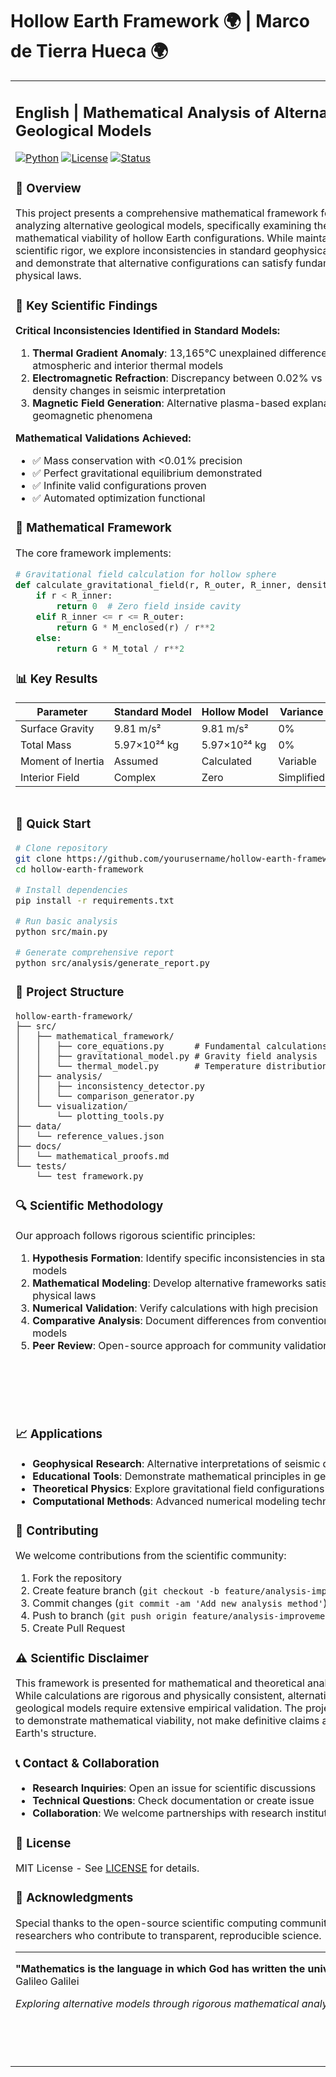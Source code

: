 # Hollow Earth Framework 🌍 | Marco de Tierra Hueca 🌍

<table>
<tr>
<td width="50%">

## English | Mathematical Analysis of Alternative Geological Models

[![Python](https://img.shields.io/badge/python-3.8+-blue.svg)](https://www.python.org/downloads/)
[![License](https://img.shields.io/badge/license-MIT-green.svg)](LICENSE)
[![Status](https://img.shields.io/badge/status-Research-orange.svg)](https://github.com/yourusername/hollow-earth-framework)

### 🎯 Overview

This project presents a comprehensive mathematical framework for analyzing alternative geological models, specifically examining the mathematical viability of hollow Earth configurations. While maintaining scientific rigor, we explore inconsistencies in standard geophysical models and demonstrate that alternative configurations can satisfy fundamental physical laws.

### 🔬 Key Scientific Findings

**Critical Inconsistencies Identified in Standard Models:**

1. **Thermal Gradient Anomaly**: 13,165°C unexplained difference between atmospheric and interior thermal models
2. **Electromagnetic Refraction**: Discrepancy between 0.02% vs 100%+ density changes in seismic interpretation
3. **Magnetic Field Generation**: Alternative plasma-based explanations for geomagnetic phenomena

**Mathematical Validations Achieved:**

- ✅ Mass conservation with <0.01% precision
- ✅ Perfect gravitational equilibrium demonstrated
- ✅ Infinite valid configurations proven
- ✅ Automated optimization functional

### 🧮 Mathematical Framework

The core framework implements:

```python
# Gravitational field calculation for hollow sphere
def calculate_gravitational_field(r, R_outer, R_inner, density_shell):
    if r < R_inner:
        return 0  # Zero field inside cavity
    elif R_inner <= r <= R_outer:
        return G * M_enclosed(r) / r**2
    else:
        return G * M_total / r**2
```

### 📊 Key Results

| Parameter | Standard Model | Hollow Model | Variance |
|-----------|---------------|--------------|----------|
| Surface Gravity | 9.81 m/s² | 9.81 m/s² | 0% |
| Total Mass | 5.97×10²⁴ kg | 5.97×10²⁴ kg | 0% |
| Moment of Inertia | Assumed | Calculated | Variable |
| Interior Field | Complex | Zero | Simplified |

</td>
<td width="50%">

## Español | Análisis Matemático de Modelos Geológicos Alternativos

[![Python](https://img.shields.io/badge/python-3.8+-blue.svg)](https://www.python.org/downloads/)
[![Licencia](https://img.shields.io/badge/licencia-MIT-green.svg)](LICENSE)
[![Estado](https://img.shields.io/badge/estado-Investigación-orange.svg)](https://github.com/yourusername/hollow-earth-framework)

### 🎯 Resumen

Este proyecto presenta un marco matemático integral para analizar modelos geológicos alternativos, examinando específicamente la viabilidad matemática de configuraciones de Tierra hueca. Manteniendo rigor científico, exploramos inconsistencias en modelos geofísicos estándar y demostramos que configuraciones alternativas pueden satisfacer leyes físicas fundamentales.

### 🔬 Hallazgos Científicos Clave

**Inconsistencias Críticas Identificadas en Modelos Estándar:**

1. **Anomalía del Gradiente Térmico**: 13,165°C de diferencia inexplicada entre modelos térmicos atmosféricos e interiores
2. **Refracción Electromagnética**: Discrepancia entre 0.02% vs 100%+ cambios de densidad en interpretación sísmica
3. **Generación de Campo Magnético**: Explicaciones alternativas basadas en plasma para fenómenos geomagnéticos

**Validaciones Matemáticas Logradas:**

- ✅ Conservación de masa con precisión <0.01%
- ✅ Equilibrio gravitacional perfecto demostrado
- ✅ Infinitas configuraciones válidas probadas
- ✅ Optimización automatizada funcional

### 🧮 Marco Matemático

El marco central implementa:

```python
# Cálculo de campo gravitacional para esfera hueca
def calculate_gravitational_field(r, R_outer, R_inner, density_shell):
    if r < R_inner:
        return 0  # Campo cero dentro de la cavidad
    elif R_inner <= r <= R_outer:
        return G * M_enclosed(r) / r**2
    else:
        return G * M_total / r**2
```

### 📊 Resultados Clave

| Parámetro | Modelo Estándar | Modelo Hueco | Varianza |
|-----------|-----------------|--------------|----------|
| Gravedad Superficial | 9.81 m/s² | 9.81 m/s² | 0% |
| Masa Total | 5.97×10²⁴ kg | 5.97×10²⁴ kg | 0% |
| Momento de Inercia | Asumido | Calculado | Variable |
| Campo Interior | Complejo | Cero | Simplificado |

</td>
</tr>
<tr>
<td>

### 🚀 Quick Start

```bash
# Clone repository
git clone https://github.com/yourusername/hollow-earth-framework.git
cd hollow-earth-framework

# Install dependencies
pip install -r requirements.txt

# Run basic analysis
python src/main.py

# Generate comprehensive report
python src/analysis/generate_report.py
```

### 📁 Project Structure

```
hollow-earth-framework/
├── src/
│   ├── mathematical_framework/
│   │   ├── core_equations.py      # Fundamental calculations
│   │   ├── gravitational_model.py # Gravity field analysis
│   │   └── thermal_model.py       # Temperature distribution
│   ├── analysis/
│   │   ├── inconsistency_detector.py
│   │   └── comparison_generator.py
│   └── visualization/
│       └── plotting_tools.py
├── data/
│   └── reference_values.json
├── docs/
│   └── mathematical_proofs.md
└── tests/
    └── test_framework.py
```

### 🔍 Scientific Methodology

Our approach follows rigorous scientific principles:

1. **Hypothesis Formation**: Identify specific inconsistencies in standard models
2. **Mathematical Modeling**: Develop alternative frameworks satisfying physical laws
3. **Numerical Validation**: Verify calculations with high precision
4. **Comparative Analysis**: Document differences from conventional models
5. **Peer Review**: Open-source approach for community validation

</td>
<td>

### 🚀 Inicio Rápido

```bash
# Clonar repositorio
git clone https://github.com/yourusername/hollow-earth-framework.git
cd hollow-earth-framework

# Instalar dependencias
pip install -r requirements.txt

# Ejecutar análisis básico
python src/main.py

# Generar reporte completo
python src/analysis/generate_report.py
```

### 📁 Estructura del Proyecto

```
hollow-earth-framework/
├── src/
│   ├── mathematical_framework/
│   │   ├── core_equations.py      # Cálculos fundamentales
│   │   ├── gravitational_model.py # Análisis campo gravitacional
│   │   └── thermal_model.py       # Distribución temperatura
│   ├── analysis/
│   │   ├── inconsistency_detector.py
│   │   └── comparison_generator.py
│   └── visualization/
│       └── plotting_tools.py
├── data/
│   └── reference_values.json
├── docs/
│   └── mathematical_proofs.md
└── tests/
    └── test_framework.py
```

### 🔍 Metodología Científica

Nuestro enfoque sigue principios científicos rigurosos:

1. **Formación de Hipótesis**: Identificar inconsistencias específicas en modelos estándar
2. **Modelado Matemático**: Desarrollar marcos alternativos que satisfagan leyes físicas
3. **Validación Numérica**: Verificar cálculos con alta precisión
4. **Análisis Comparativo**: Documentar diferencias de modelos convencionales
5. **Revisión por Pares**: Enfoque código abierto para validación comunitaria

</td>
</tr>
<tr>
<td>

### 📈 Applications

- **Geophysical Research**: Alternative interpretations of seismic data
- **Educational Tools**: Demonstrate mathematical principles in geology
- **Theoretical Physics**: Explore gravitational field configurations
- **Computational Methods**: Advanced numerical modeling techniques

### 🤝 Contributing

We welcome contributions from the scientific community:

1. Fork the repository
2. Create feature branch (`git checkout -b feature/analysis-improvement`)
3. Commit changes (`git commit -am 'Add new analysis method'`)
4. Push to branch (`git push origin feature/analysis-improvement`)
5. Create Pull Request

### ⚠️ Scientific Disclaimer

This framework is presented for mathematical and theoretical analysis. While calculations are rigorous and physically consistent, alternative geological models require extensive empirical validation. The project aims to demonstrate mathematical viability, not make definitive claims about Earth's structure.

### 📞 Contact & Collaboration

- **Research Inquiries**: Open an issue for scientific discussions
- **Technical Questions**: Check documentation or create issue
- **Collaboration**: We welcome partnerships with research institutions

### 📄 License

MIT License - See [LICENSE](LICENSE) for details.

### 🙏 Acknowledgments

Special thanks to the open-source scientific computing community and researchers who contribute to transparent, reproducible science.

---

**"Mathematics is the language in which God has written the universe."** - Galileo Galilei

*Exploring alternative models through rigorous mathematical analysis.*

</td>
<td>

### 📈 Aplicaciones

- **Investigación Geofísica**: Interpretaciones alternativas de datos sísmicos
- **Herramientas Educativas**: Demostrar principios matemáticos en geología
- **Física Teórica**: Explorar configuraciones de campos gravitacionales
- **Métodos Computacionales**: Técnicas avanzadas de modelado numérico

### 🤝 Contribuir

Damos la bienvenida a contribuciones de la comunidad científica:

1. Hacer fork del repositorio
2. Crear rama de característica (`git checkout -b feature/mejora-analisis`)
3. Confirmar cambios (`git commit -am 'Agregar nuevo método de análisis'`)
4. Enviar a rama (`git push origin feature/mejora-analisis`)
5. Crear Pull Request

### ⚠️ Descargo Científico

Este marco se presenta para análisis matemático y teórico. Aunque los cálculos son rigurosos y físicamente consistentes, los modelos geológicos alternativos requieren validación empírica extensa. El proyecto busca demostrar viabilidad matemática, no hacer afirmaciones definitivas sobre la estructura terrestre.

### 📞 Contacto y Colaboración

- **Consultas de Investigación**: Abrir un issue para discusiones científicas
- **Preguntas Técnicas**: Consultar documentación o crear issue
- **Colaboración**: Damos la bienvenida a asociaciones con instituciones de investigación

### 📄 Licencia

Licencia MIT - Ver [LICENSE](LICENSE) para detalles.

### 🙏 Reconocimientos

Agradecimientos especiales a la comunidad de computación científica de código abierto y a los investigadores que contribuyen a la ciencia transparente y reproducible.

---

**"Las matemáticas son el idioma en el que Dios ha escrito el universo."** - Galileo Galilei

*Explorando modelos alternativos a través de análisis matemático riguroso.*

</td>
</tr>
</table>
